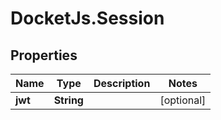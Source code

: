 # DocketJs.Session

## Properties

Name | Type | Description | Notes
------------ | ------------- | ------------- | -------------
**jwt** | **String** |  | [optional] 



